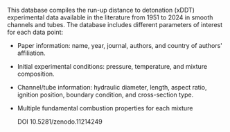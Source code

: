 This database compiles the run-up distance to detonation (xDDT) experimental data available in the literature from 1951 to 2024 in smooth channels and tubes.
The database includes different parameters of interest for each data point:
- Paper information: name, year, journal, authors, and country of authors' affiliation.
- Initial experimental conditions:  pressure, temperature, and mixture composition.
- Channel/tube information: hydraulic diameter, length, aspect ratio, ignition position, boundary condition, and cross-section type.
- Multiple fundamental combustion properties for each mixture
  
  DOI 10.5281/zenodo.11214249
